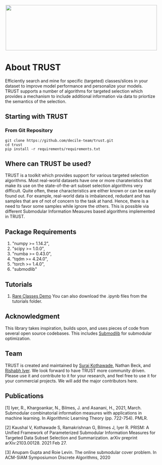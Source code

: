 <p align="center">
    <br>
        &nbsp&nbsp&nbsp&nbsp&nbsp&nbsp&nbsp&nbsp&nbsp&nbsp&nbsp&nbsp
        <img src="https://github.com/decile-team/trust/blob/main/trust_logo.svg" width="500" height="150"/>
    </br>
</p>

# About TRUST

Efficiently search and mine for specific (targeted) classes/slices in your dataset to improve model performance and personalize your models.
TRUST supports a number of algorithms for targeted selection which provides a mechanism to include additional information via data to priortize the semantics of the selection.

## Starting with TRUST

### From Git Repository
```
git clone https://github.com/decile-team/trust.git
cd trust
pip install -r requirements/requirements.txt
```

## Where can TRUST be used?
TRUST is a toolkit which provides support for various targeted selection algorithms. Most real-world datasets have one or more charateristics that make its use on the state-of-the-art subset selection algorithms very difficult. Quite often, these characteristics are either known or can be easily found out. For example, real-world data is imbalanced, redudant and has samples that are of not of concern to the task at hand. Hence, there is a need to favor some samples while ignore the others. This is possible via different Submodular Information Measures based algorithms implemented in TRUST.

## Package Requirements
1) "numpy >= 1.14.2",
2) "scipy >= 1.0.0",
3) "numba >= 0.43.0",
4) "tqdm >= 4.24.0",
5) "torch >= 1.4.0",
6) "submodlib"

## Tutorials
1. [Rare Classes Demo](https://colab.research.google.com/drive/1iidYqUu2Vkv_9lbIwvuwWKYPkhHt-vHR?usp=sharing)
You can also download the .ipynb files from the tutorials folder.

## Acknowledgment
This library takes inspiration, builds upon, and uses pieces of code from several open source codebases. This includes [Submodlib](https://github.com/decile-team/submodlib) for submodular optimization.

## Team
TRUST is created and maintained by [Suraj Kothawade](https://personal.utdallas.edu/~snk170001/), Nathan Beck, and [Rishabh Iyer](https://www.rishiyer.com). We look forward to have TRUST more community driven. Please use it and contribute to it for your research, and feel free to use it for your commercial projects. We will add the major contributors here.

## Publications

[1] Iyer, R., Khargoankar, N., Bilmes, J. and Asanani, H., 2021, March. Submodular combinatorial information measures with applications in machine learning. In Algorithmic Learning Theory (pp. 722-754). PMLR.


[2] Kaushal V, Kothawade S, Ramakrishnan G, Bilmes J, Iyer R. PRISM: A Unified Framework of Parameterized Submodular Information Measures for Targeted Data Subset Selection and Summarization. arXiv preprint arXiv:2103.00128. 2021 Feb 27.


[3] Anupam Gupta and Roie Levin. The online submodular cover problem. In ACM-SIAM Symposiumon Discrete Algorithms, 2020
